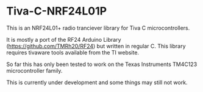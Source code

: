 # Tiva-C-NRF24L01P
This is an NRF24L01+ radio tranciever library for Tiva C microcontrollers.

It is mostly a port of the RF24 Arduino Library (https://github.com/TMRh20/RF24) but written in regular C.
This library requires tivaware tools available from the TI website.

So far this has only been tested to work on the Texas Instruments TM4C123 microcontroller family.

This is currently under development and some things may still not work.
